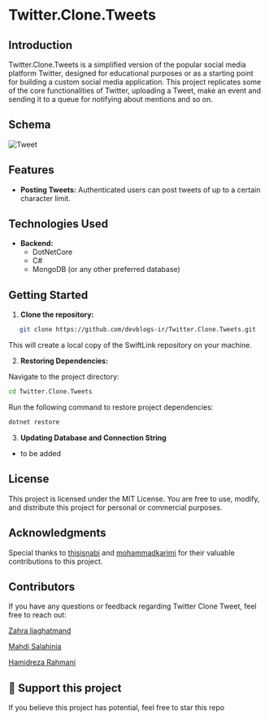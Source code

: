 # Twitter.Clone.Tweets

## Introduction
Twitter.Clone.Tweets is a simplified version of the popular social media platform Twitter, designed for educational purposes or as a starting point for building a custom social media application. This project replicates some of the core functionalities of Twitter, uploading a Tweet, make an event and sending it to a queue for notifying about mentions and so on.

## Schema

![Tweet](https://postimg.cc/mh3djK9t)

## Features

- **Posting Tweets:** Authenticated users can post tweets of up to a certain character limit.

## Technologies Used
- **Backend:**
    - DotNetCore
    - C#
    - MongoDB (or any other preferred database)

## Getting Started

1. **Clone the repository:** 

```bash
   git clone https://github.com/devblogs-ir/Twitter.Clone.Tweets.git
```
   
This will create a local copy of the SwiftLink repository on your machine.

2. **Restoring Dependencies:**

Navigate to the project directory:

```bash
cd Twitter.Clone.Tweets
```

Run the following command to restore project dependencies:

```bash
dotnet restore
```

3. **Updating Database and Connection String**

- to be added

## License

This project is licensed under the MIT License. You are free to use, modify, and distribute this project for personal or commercial purposes.

## Acknowledgments

Special thanks to [thisisnabi](https://github.com/thisisnab) and [mohammadkarimi](https://github.com/mohammadkarimi) for their valuable contributions to this project.

## Contributors

If you have any questions or feedback regarding Twitter Clone Tweet, feel free to reach out:

[Zahra liaghatmand](https://github.com/liaghatmand)

[Mahdi Salahinia](https://github.com/mahdisalahi)

[Hamidreza Rahmani](https://github.com/hamidreza-rahmani)


## 🌟 Support this project
If you believe this project has potential, feel free to star this repo